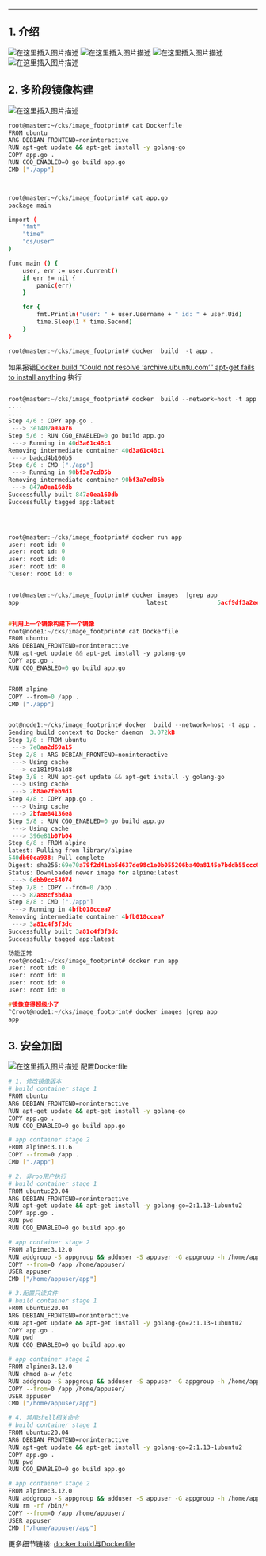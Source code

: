 


-----
## 1. 介绍

![在这里插入图片描述](https://img-blog.csdnimg.cn/20210520163346220.png?shadow_10,text_aHR0cHM6Ly9ibG9nLmNzZG4ubmV0L3hpeGloYWhhbGVsZWhlaGU=,size_16,color_FFFFFF,t_70)
![在这里插入图片描述](https://img-blog.csdnimg.cn/20210520163417705.png?shadow_10,text_aHR0cHM6Ly9ibG9nLmNzZG4ubmV0L3hpeGloYWhhbGVsZWhlaGU=,size_16,color_FFFFFF,t_70)
![在这里插入图片描述](https://img-blog.csdnimg.cn/20210520163546151.png?shadow_10,text_aHR0cHM6Ly9ibG9nLmNzZG4ubmV0L3hpeGloYWhhbGVsZWhlaGU=,size_16,color_FFFFFF,t_70)
![在这里插入图片描述](https://img-blog.csdnimg.cn/20210520163656995.png?shadow_10,text_aHR0cHM6Ly9ibG9nLmNzZG4ubmV0L3hpeGloYWhhbGVsZWhlaGU=,size_16,color_FFFFFF,t_70)
## 2. 多阶段镜像构建
![在这里插入图片描述](https://img-blog.csdnimg.cn/20210520163725472.png)

```bash
root@master:~/cks/image_footprint# cat Dockerfile 
FROM ubuntu
ARG DEBIAN_FRONTEND=noninteractive
RUN apt-get update && apt-get install -y golang-go
COPY app.go .
RUN CGO_ENABLED=0 go build app.go
CMD ["./app"]



root@master:~/cks/image_footprint# cat app.go 
package main

import (
    "fmt"
    "time"
    "os/user"
)

func main () {
    user, err := user.Current()
    if err != nil {
        panic(err)
    }

    for {
        fmt.Println("user: " + user.Username + " id: " + user.Uid)
        time.Sleep(1 * time.Second)
    }
}
```

```c
root@master:~/cks/image_footprint# docker  build  -t app .
```
如果报错[Docker build “Could not resolve ‘archive.ubuntu.com’” apt-get fails to install anything](https://ghostwritten.blog.csdn.net/article/details/117083378)
执行
```c

root@master:~/cks/image_footprint# docker  build --network=host -t app .
....
....
Step 4/6 : COPY app.go .
 ---> 3e1402a9aa76
Step 5/6 : RUN CGO_ENABLED=0 go build app.go
 ---> Running in 40d3a61c48c1
Removing intermediate container 40d3a61c48c1
 ---> badcd4b100b5
Step 6/6 : CMD ["./app"]
 ---> Running in 90bf3a7cd05b
Removing intermediate container 90bf3a7cd05b
 ---> 847a0ea160db
Successfully built 847a0ea160db
Successfully tagged app:latest




root@master:~/cks/image_footprint# docker run app
user: root id: 0
user: root id: 0
user: root id: 0
user: root id: 0
^Cuser: root id: 0


root@master:~/cks/image_footprint# docker images  |grep app
app                                    latest              5acf9df3a2ee        About a minute ago   678MB


#利用上一个镜像构建下一个镜像
root@node1:~/cks/image_footprint# cat Dockerfile 
FROM ubuntu
ARG DEBIAN_FRONTEND=noninteractive
RUN apt-get update && apt-get install -y golang-go
COPY app.go .
RUN CGO_ENABLED=0 go build app.go


FROM alpine
COPY --from=0 /app .
CMD ["./app"]


oot@node1:~/cks/image_footprint# docker  build --network=host -t app .
Sending build context to Docker daemon  3.072kB
Step 1/8 : FROM ubuntu
 ---> 7e0aa2d69a15
Step 2/8 : ARG DEBIAN_FRONTEND=noninteractive
 ---> Using cache
 ---> ca181f94a1d8
Step 3/8 : RUN apt-get update && apt-get install -y golang-go
 ---> Using cache
 ---> 2b8ae7feb9d3
Step 4/8 : COPY app.go .
 ---> Using cache
 ---> 2bfae84136e8
Step 5/8 : RUN CGO_ENABLED=0 go build app.go
 ---> Using cache
 ---> 396e81b07b04
Step 6/8 : FROM alpine
latest: Pulling from library/alpine
540db60ca938: Pull complete 
Digest: sha256:69e70a79f2d41ab5d637de98c1e0b055206ba40a8145e7bddb55ccc04e13cf8f
Status: Downloaded newer image for alpine:latest
 ---> 6dbb9cc54074
Step 7/8 : COPY --from=0 /app .
 ---> 82a88cf8bdaa
Step 8/8 : CMD ["./app"]
 ---> Running in 4bfb018ccea7
Removing intermediate container 4bfb018ccea7
 ---> 3a81c4f3f3dc
Successfully built 3a81c4f3f3dc
Successfully tagged app:latest

功能正常
root@node1:~/cks/image_footprint# docker run app
user: root id: 0
user: root id: 0
user: root id: 0
user: root id: 0

#镜像变得超级小了
^Croot@node1:~/cks/image_footprint# docker images |grep app
app                                                                            latest              3a81c4f3f3dc        16 hours ago        7.75MB

```
## 3. 安全加固
![在这里插入图片描述](https://img-blog.csdnimg.cn/2021052110231065.png?x-oss-process=image/watermark,type_ZmFuZ3poZW5naGVpdGk,shadow_10,text_aHR0cHM6Ly9ibG9nLmNzZG4ubmV0L3hpeGloYWhhbGVsZWhlaGU=,size_16,color_FFFFFF,t_70)
配置Dockerfile

```bash
# 1. 修改镜像版本
# build container stage 1
FROM ubuntu
ARG DEBIAN_FRONTEND=noninteractive
RUN apt-get update && apt-get install -y golang-go
COPY app.go .
RUN CGO_ENABLED=0 go build app.go

# app container stage 2
FROM alpine:3.11.6
COPY --from=0 /app .
CMD ["./app"]
```

```bash
# 2. 非roo用户执行
# build container stage 1
FROM ubuntu:20.04
ARG DEBIAN_FRONTEND=noninteractive
RUN apt-get update && apt-get install -y golang-go=2:1.13~1ubuntu2
COPY app.go .
RUN pwd
RUN CGO_ENABLED=0 go build app.go

# app container stage 2
FROM alpine:3.12.0
RUN addgroup -S appgroup && adduser -S appuser -G appgroup -h /home/appuser
COPY --from=0 /app /home/appuser/
USER appuser
CMD ["/home/appuser/app"]
```

```bash
# 3.配置只读文件
# build container stage 1
FROM ubuntu:20.04
ARG DEBIAN_FRONTEND=noninteractive
RUN apt-get update && apt-get install -y golang-go=2:1.13~1ubuntu2
COPY app.go .
RUN pwd
RUN CGO_ENABLED=0 go build app.go

# app container stage 2
FROM alpine:3.12.0
RUN chmod a-w /etc
RUN addgroup -S appgroup && adduser -S appuser -G appgroup -h /home/appuser
COPY --from=0 /app /home/appuser/
USER appuser
CMD ["/home/appuser/app"]
```

```bash
# 4. 禁用shell相关命令
# build container stage 1
FROM ubuntu:20.04
ARG DEBIAN_FRONTEND=noninteractive
RUN apt-get update && apt-get install -y golang-go=2:1.13~1ubuntu2
COPY app.go .
RUN pwd
RUN CGO_ENABLED=0 go build app.go

# app container stage 2
FROM alpine:3.12.0
RUN addgroup -S appgroup && adduser -S appuser -G appgroup -h /home/appuser
RUN rm -rf /bin/*
COPY --from=0 /app /home/appuser/
USER appuser
CMD ["/home/appuser/app"]
```


更多细节链接: [docker build与Dockerfile](https://ghostwritten.blog.csdn.net/article/details/107517710)
